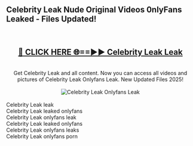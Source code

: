 <h2>Celebrity Leak Nude Original Videos 0nlyFans Leaked - Files Updated! </h2>
<br>
<div align="center">
<h2><a href="https://213.232.235.80/live/video.php?q=celebrity-leak" rel="nofollow">🔴 CLICK HERE 🌐==►► Celebrity Leak Leak</a></h2>
<br>
Get Celebrity Leak and all content. Now you can access all videos and pictures of Celebrity Leak Onlyfans Leak. New Updated Files 2025!
<br>
<br>
<a href="https://213.232.235.80/live/video.php?q=celebrity-leak" rel="nofollow" data-target="animated-image.originalLink"><img src="https://i.imgur.com/1EjSzPs.png" alt="Celebrity Leak Onlyfans Leak" style="max-width: 100%; display: inline-block;" data-target="animated-image.originalImage"></a>
</div>
<br>
Celebrity Leak leak<br>
Celebrity Leak leaked onlyfans<br>
Celebrity Leak onlyfans leak<br>
Celebrity Leak leaked onlyfans<br>
Celebrity Leak onlyfans leaks<br>
Celebrity Leak onlyfans porn
